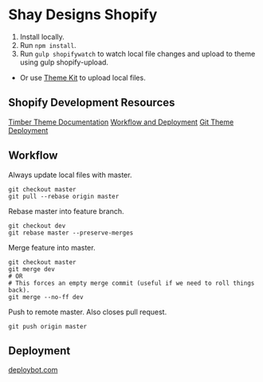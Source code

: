 # Shay Designs Shopify
1. Install locally.
2. Run `npm install`.
3. Run `gulp shopifywatch` to watch local file changes and upload to theme using gulp shopify-upload.
  - Or use [Theme Kit](https://www.shopify.com/partners/blog/95401862-3-simple-steps-for-setting-up-a-local-shopify-theme-development-environment) to upload local files.

## Shopify Development Resources
[Timber Theme Documentation](https://shopify.github.io/Timber/)
[Workflow and Deployment](https://robots.thoughtbot.com/shopify-theme-development)
[Git Theme Deployment](https://www.shopify.com/partners/blog/19752835-using-git-to-simplify-shopify-theme-deployment)

## Workflow
Always update local files with master.
```
git checkout master
git pull --rebase origin master
```
Rebase master into feature branch.
```
git checkout dev 
git rebase master --preserve-merges
```
Merge feature into master.
```
git checkout master
git merge dev
# OR
# This forces an empty merge commit (useful if we need to roll things back).
git merge --no-ff dev
```
Push to remote master. Also closes pull request.
```
git push origin master
```

## Deployment
[deploybot.com](https://deploybot.com/)
